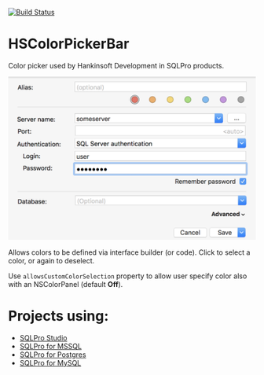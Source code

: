[![Build Status](https://travis-ci.org/hankinsoft/HSColorPicker.svg?branch=master)](https://travis-ci.org/hankinsoft/HSColorPicker)

# HSColorPickerBar
Color picker used by Hankinsoft Development in SQLPro products.

![Preview](https://raw.githubusercontent.com/hankinsoft/HSColorPickerBar/master/example.png)

Allows colors to be defined via interface builder (or code). Click to select a color, or again to deselect.

Use `allowsCustomColorSelection` property to allow user specify color also with an NSColorPanel (default **Off**). 

# Projects using:
+ [SQLPro Studio](https://sqlprostudio.com)
+ [SQLPro for MSSQL](https://macsqlclient.com)
+ [SQLPro for Postgres](https://macpostgresclient.com)
+ [SQLPro for MySQL](https://www.mysqlui.com)
